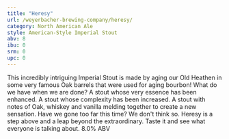 ```yaml
---
title: "Heresy"
url: /weyerbacher-brewing-company/heresy/
category: North American Ale
style: American-Style Imperial Stout
abv: 8
ibu: 0
srm: 0
upc: 0
---
```

This incredibly intriguing Imperial Stout is made by aging our Old Heathen in some very famous Oak barrels that were used for aging bourbon! What do we have when we are done? A stout whose very essence has been enhanced. A stout whose complexity has been increased. A stout with notes of Oak, whiskey and vanilla melding together to create a new sensation. Have we gone too far this time? We don't think so. Heresy is a step above and a leap beyond the extraordinary. Taste it and see what everyone is talking about. 8.0% ABV
